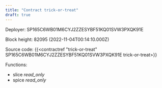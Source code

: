 ```yaml
---
title: "Contract trick-or-treat"
draft: true
---
```

Deployer: SP165C6WB01M6CYJ2ZZESYBF51KQ01SVW3PXQK91E


 



Block height: 82095 (2022-11-04T00:14:10.000Z)

Source code: {{<contractref "trick-or-treat" SP165C6WB01M6CYJ2ZZESYBF51KQ01SVW3PXQK91E trick-or-treat>}}

Functions:

* slice _read_only_
* spice _read_only_
